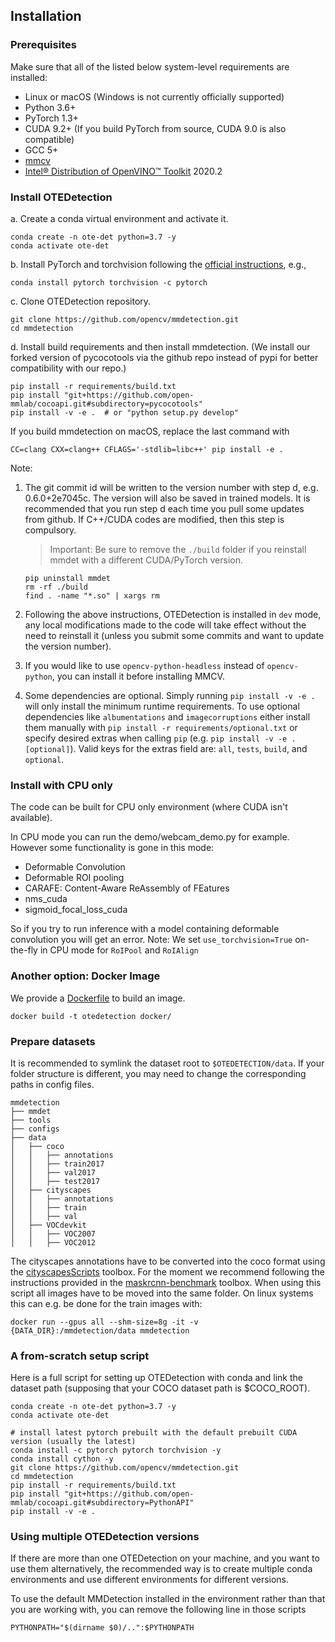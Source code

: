 ## Installation

### Prerequisites

Make sure that all of the listed below system-level requirements are installed:

- Linux or macOS (Windows is not currently officially supported)
- Python 3.6+
- PyTorch 1.3+
- CUDA 9.2+ (If you build PyTorch from source, CUDA 9.0 is also compatible)
- GCC 5+
- [mmcv](https://github.com/open-mmlab/mmcv)
- [Intel® Distribution of OpenVINO™ Toolkit](https://software.intel.com/en-us/openvino-toolkit) 2020.2

### Install OTEDetection

a. Create a conda virtual environment and activate it.

```shell
conda create -n ote-det python=3.7 -y
conda activate ote-det
```

b. Install PyTorch and torchvision following the [official instructions](https://pytorch.org/), e.g.,

```shell
conda install pytorch torchvision -c pytorch
```

c. Clone OTEDetection repository.

```shell
git clone https://github.com/opencv/mmdetection.git
cd mmdetection
```

d. Install build requirements and then install mmdetection.
(We install our forked version of pycocotools via the github repo instead of pypi
for better compatibility with our repo.)

```shell
pip install -r requirements/build.txt
pip install "git+https://github.com/open-mmlab/cocoapi.git#subdirectory=pycocotools"
pip install -v -e .  # or "python setup.py develop"
```

If you build mmdetection on macOS, replace the last command with

```
CC=clang CXX=clang++ CFLAGS='-stdlib=libc++' pip install -e .
```

Note:

1. The git commit id will be written to the version number with step d, e.g. 0.6.0+2e7045c. The version will also be saved in trained models.
It is recommended that you run step d each time you pull some updates from github. If C++/CUDA codes are modified, then this step is compulsory.

    > Important: Be sure to remove the `./build` folder if you reinstall mmdet with a different CUDA/PyTorch version.

    ```
    pip uninstall mmdet
    rm -rf ./build
    find . -name "*.so" | xargs rm
    ```

2. Following the above instructions, OTEDetection is installed in `dev` mode, any local modifications made to the code will take effect without the need to reinstall it (unless you submit some commits and want to update the version number).

3. If you would like to use `opencv-python-headless` instead of `opencv-python`,
you can install it before installing MMCV.

4. Some dependencies are optional. Simply running `pip install -v -e .` will only install the minimum runtime requirements. To use optional dependencies like `albumentations` and `imagecorruptions` either install them manually with `pip install -r requirements/optional.txt` or specify desired extras when calling `pip` (e.g. `pip install -v -e .[optional]`). Valid keys for the extras field are: `all`, `tests`, `build`, and `optional`.

### Install with CPU only
The code can be built for CPU only environment (where CUDA isn't available).

In CPU mode you can run the demo/webcam_demo.py for example.
However some functionality is gone in this mode:

- Deformable Convolution
- Deformable ROI pooling
- CARAFE: Content-Aware ReAssembly of FEatures
- nms_cuda
- sigmoid_focal_loss_cuda

So if you try to run inference with a model containing deformable convolution you will get an error.
Note: We set `use_torchvision=True` on-the-fly in CPU mode for `RoIPool` and `RoIAlign`

### Another option: Docker Image

We provide a [Dockerfile](https://github.com/opencv/mmdetection/blob/ote/docker/Dockerfile) to build an image.

```shell
docker build -t otedetection docker/
```

### Prepare datasets

It is recommended to symlink the dataset root to `$OTEDETECTION/data`.
If your folder structure is different, you may need to change the corresponding paths in config files.

```
mmdetection
├── mmdet
├── tools
├── configs
├── data
│   ├── coco
│   │   ├── annotations
│   │   ├── train2017
│   │   ├── val2017
│   │   ├── test2017
│   ├── cityscapes
│   │   ├── annotations
│   │   ├── train
│   │   ├── val
│   ├── VOCdevkit
│   │   ├── VOC2007
│   │   ├── VOC2012

```
The cityscapes annotations have to be converted into the coco format using the [cityscapesScripts](https://github.com/mcordts/cityscapesScripts) toolbox.
For the moment we recommend following the instructions provided in the
[maskrcnn-benchmark](https://github.com/facebookresearch/maskrcnn-benchmark/tree/master/maskrcnn_benchmark/data) toolbox. When using this script all images have to be moved into the same folder. On linux systems this can e.g. be done for the train images with:
```shell
docker run --gpus all --shm-size=8g -it -v {DATA_DIR}:/mmdetection/data mmdetection
```

### A from-scratch setup script

Here is a full script for setting up OTEDetection with conda and link the dataset path (supposing that your COCO dataset path is $COCO_ROOT).

```shell
conda create -n ote-det python=3.7 -y
conda activate ote-det

# install latest pytorch prebuilt with the default prebuilt CUDA version (usually the latest)
conda install -c pytorch pytorch torchvision -y
conda install cython -y
git clone https://github.com/opencv/mmdetection.git
cd mmdetection
pip install -r requirements/build.txt
pip install "git+https://github.com/open-mmlab/cocoapi.git#subdirectory=PythonAPI"
pip install -v -e .
```

### Using multiple OTEDetection versions

If there are more than one OTEDetection on your machine, and you want to use them alternatively, the recommended way is to create multiple conda environments and use different environments for different versions.

To use the default MMDetection installed in the environment rather than that you are working with, you can remove the following line in those scripts

```shell
PYTHONPATH="$(dirname $0)/..":$PYTHONPATH
```
